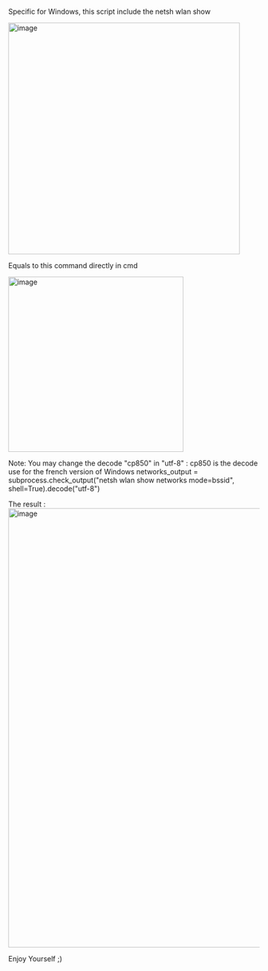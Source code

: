 Specific for Windows, this script include the netsh wlan show 

<img width="464" alt="image" src="https://github.com/user-attachments/assets/8ed04234-209e-4d33-bc71-5841c8f658af">

Equals to this command directly in cmd

<img width="351" alt="image" src="https://github.com/user-attachments/assets/39b4cb16-26f3-4498-9d5d-bbd8b012cddf">

Note: You may change the decode "cp850" in "utf-8" : cp850 is the decode use for the french version of Windows
networks_output = subprocess.check_output("netsh wlan show networks mode=bssid", shell=True).decode("utf-8")

The result :
<img width="880" alt="image" src="https://github.com/user-attachments/assets/0466e986-4657-46af-96b2-6a222c34a0b3">

Enjoy Yourself ;)
